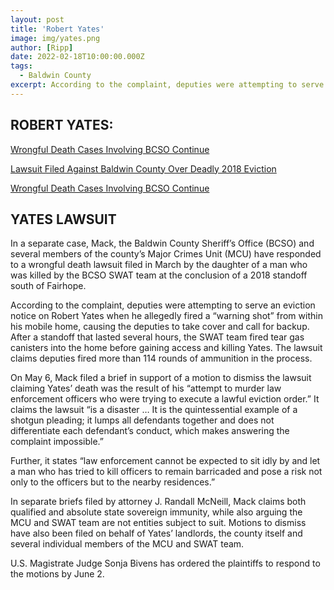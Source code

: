 ```yaml
---
layout: post
title: 'Robert Yates'
image: img/yates.png
author: [Ripp]
date: 2022-02-18T10:00:00.000Z
tags:
  - Baldwin County
excerpt: According to the complaint, deputies were attempting to serve an eviction notice on Robert Yates when he allegedly fired a “warning shot” from within his mobile home
---
```


## ROBERT YATES:


[Wrongful Death Cases Involving BCSO Continue](https://lagniappemobile.com/wrongful-death-cases-involving-bcso-continue/)

[Lawsuit Filed Against Baldwin County Over Deadly 2018 Eviction](https://lagniappemobile.com/lawsuit-filed-against-baldwin-county-deputies-over-deadly-2018-eviction/)


[Wrongful Death Cases Involving BCSO Continue](https://lagniappemobile.com/wrongful-death-cases-involving-bcso-continue/)


## YATES LAWSUIT

In a separate case, Mack, the Baldwin County Sheriff’s Office (BCSO) and several members of the county’s Major Crimes Unit (MCU) have responded to a wrongful death lawsuit filed in March by the daughter of a man who was killed by the BCSO SWAT team at the conclusion of a 2018 standoff south of Fairhope. 

According to the complaint, deputies were attempting to serve an eviction notice on Robert Yates when he allegedly fired a “warning shot” from within his mobile home, causing the deputies to take cover and call for backup. After a standoff that lasted several hours, the SWAT team fired tear gas canisters into the home before gaining access and killing Yates. The lawsuit claims deputies fired more than 114 rounds of ammunition in the process. 

On May 6, Mack filed a brief in support of a motion to dismiss the lawsuit claiming Yates’ death was the result of his “attempt to murder law enforcement officers who were trying to execute a lawful eviction order.” It claims the lawsuit “is a disaster … It is the quintessential example of a shotgun pleading; it lumps all defendants together and does not differentiate each defendant’s conduct, which makes answering the complaint impossible.” 

Further, it states “law enforcement cannot be expected to sit idly by and let a man who has tried to kill officers to remain barricaded and pose a risk not only to the officers but to the nearby residences.” 

In separate briefs filed by attorney J. Randall McNeill, Mack claims both qualified and absolute state sovereign immunity, while also arguing the MCU and SWAT team are not entities subject to suit. Motions to dismiss have also been filed on behalf of Yates’ landlords, the county itself and several individual members of the MCU and SWAT team. 

U.S. Magistrate Judge Sonja Bivens has ordered the plaintiffs to respond to the motions by June 2.
